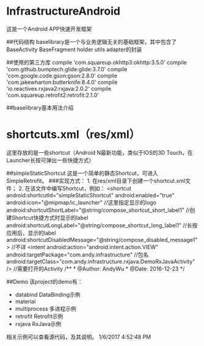 # InfrastructureAndroid
这是一个Android APP快速开发框架

##代码结构
baselibrary是一个与业务逻辑无关的基础框架，其中包含了BaseActivity BaseFragment holder utils adapter的封装

##使用的第三方库
    compile 'com.squareup.okhttp3:okhttp:3.5.0'
    compile 'com.github.bumptech.glide:glide:3.7.0'
    compile 'com.google.code.gson:gson:2.8.0'
    compile 'com.jakewharton:butterknife:8.4.0'
    compile 'io.reactivex.rxjava2:rxjava:2.0.2'
    compile 'com.squareup.retrofit2:retrofit:2.1.0'

##baselibrary基本用法介绍


# shortcuts.xml（res/xml）
这里存放的是一些shortcut（Android N最新功能，类似于IOS的3D Touch，在Launcher长按可弹出一些快捷方式）

##simpleStaticShortcut
    这是一个简单的静态Shortcut，可进入SimpleRetrofit。
###实现方式：
    1. 在res/xml目录下创建一个shortcut.xml文件；
    2. 在该文件中编写Shortcut，例如：
       <shortcut
            android:shortcutId="simpleStaticShortcut"
            android:enabled="true"
            android:icon="@mipmap/ic_launcher"                                              //这里指定显示的logo
            android:shortcutShortLabel="@string/compose_shortcut_short_label1"              //创建Shortcut快捷方式时显示的label
            android:shortcutLongLabel="@string/compose_shortcut_long_label1"                //长按应用后，显示的label
            android:shortcutDisabledMessage="@string/compose_disabled_message1">            //不详
            <intent
                android:action="android.intent.action.VIEW"
                android:targetPackage="com.andy.infrastructure"                             //包名
                android:targetClass="com.andy.infrastructure.rxjava.DemoRxJavaActivity" />  //需要打开的Activity
            <categories android:name="android.shortcut.conversation" />
        </shortcut>
    /**
     * @Author: AndyWu
     * @Date: 2016-12-23
     */

##Demo
该project的demo有：

- databind              DataBinding示例
- material              
- multiprocess          多进程示例
- retrofit              Retrofit示例
- rxjava                RxJava示例

相关示例可以查看源代码，及其说明。
1/6/2017 4:52:48 PM 